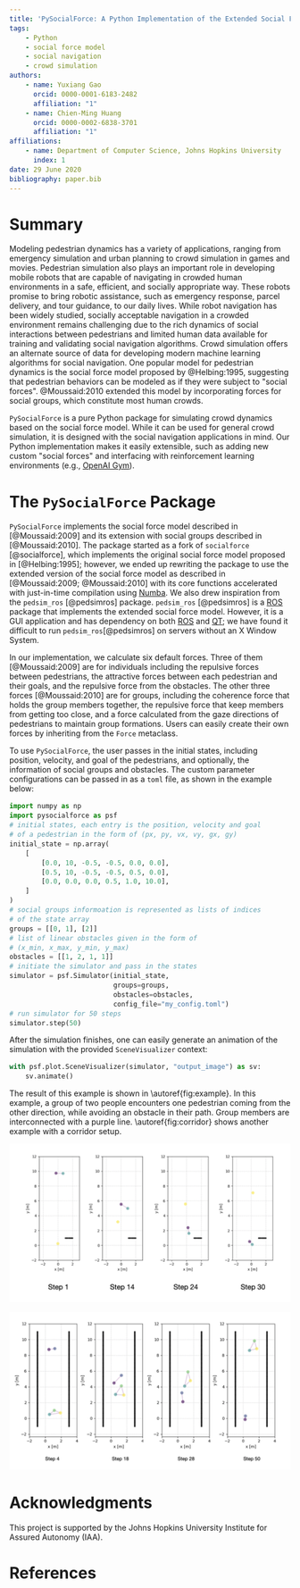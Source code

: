 ```yaml
---
title: 'PySocialForce: A Python Implementation of the Extended Social Force Model for Pedestrian Dynamics'
tags:
    - Python
    - social force model
    - social navigation
    - crowd simulation
authors:
    - name: Yuxiang Gao
      orcid: 0000-0001-6183-2482
      affiliation: "1"
    - name: Chien-Ming Huang
      orcid: 0000-0002-6838-3701
      affiliation: "1"
affiliations:
    - name: Department of Computer Science, Johns Hopkins University
      index: 1
date: 29 June 2020
bibliography: paper.bib
---
```


# Summary
Modeling pedestrian dynamics has a variety of applications, ranging from emergency simulation and urban planning to crowd simulation in games and movies. Pedestrian simulation also plays an important role in developing mobile robots that are capable of navigating in crowded human environments in a safe, efficient, and socially appropriate way. These robots promise to bring robotic assistance, such as emergency response, parcel delivery, and tour guidance, to our daily lives. While robot navigation has been widely studied, socially acceptable navigation in a crowded environment remains challenging due to the rich dynamics of social interactions between pedestrians and limited human data available for training and validating social navigation algorithms. Crowd simulation offers an alternate source of data for developing modern machine learning algorithms for social navigation. One popular model for pedestrian dynamics is the social force model proposed by @Helbing:1995, suggesting that pedestrian behaviors can be modeled as if they were subject to "social forces". @Moussaid:2010 extended this model by incorporating forces for social groups, which constitute most human crowds.

`PySocialForce` is a pure Python package for simulating crowd dynamics based on the social force model. While it can be used for general crowd simulation, it is designed with the social navigation applications in mind. Our Python implementation makes it easily extensible, such as adding new custom "social forces" and interfacing with reinforcement learning environments (e.g., [OpenAI Gym](https://gym.openai.com/)).

# The `PySocialForce` Package
`PySocialForce` implements the social force model described in [@Moussaid:2009] and its extension with social groups described in [@Moussaid:2010]. The package started as a fork of `socialforce` [@socialforce], which implements the original social force model proposed in [@Helbing:1995]; however, we ended up rewriting the package to use the extended version of the social force model as described in [@Moussaid:2009; @Moussaid:2010] with its core functions accelerated with just-in-time compilation using [Numba](https://numba.pydata.org/). We also drew inspiration from the `pedsim_ros` [@pedsimros] package. `pedsim_ros` [@pedsimros] is a [ROS](https://www.ros.org/) package that implements the extended social force model. However, it is a GUI application and has dependency on both [ROS](https://www.ros.org/) and [QT](https://www.qt.io/); we have found it difficult to run `pedsim_ros`[@pedsimros] on servers without an X Window System.

In our implementation, we calculate six default forces. Three of them [@Moussaid:2009] are for individuals including the repulsive forces between pedestrians, the attractive forces between each pedestrian and their goals, and the repulsive force from the obstacles. The other three forces [@Moussaid:2010] are for groups, including the coherence force that holds the group members together, the repulsive force that keep members from getting too close, and a force calculated from the gaze directions of pedestrians to maintain group formations. Users can easily create their own forces by inheriting from the `Force` metaclass.

To use `PySocialForce`, the user passes in the initial states, including position, velocity, and goal of the pedestrians, and optionally, the information of social groups and obstacles. The custom parameter configurations can be passed in as a `toml` file, as shown in the example below:

```python
import numpy as np
import pysocialforce as psf
# initial states, each entry is the position, velocity and goal 
# of a pedestrian in the form of (px, py, vx, vy, gx, gy)
initial_state = np.array(
    [
        [0.0, 10, -0.5, -0.5, 0.0, 0.0],
        [0.5, 10, -0.5, -0.5, 0.5, 0.0],
        [0.0, 0.0, 0.0, 0.5, 1.0, 10.0],
    ]
)
# social groups informoation is represented as lists of indices 
# of the state array
groups = [[0, 1], [2]]
# list of linear obstacles given in the form of 
# (x_min, x_max, y_min, y_max)
obstacles = [[1, 2, 1, 1]]
# initiate the simulator and pass in the states
simulator = psf.Simulator(initial_state,
                          groups=groups,
                          obstacles=obstacles,
                          config_file="my_config.toml")
# run simulator for 50 steps
simulator.step(50)
```

After the simulation finishes, one can easily generate an animation of the simulation with the provided `SceneVisualizer` context:

```python
with psf.plot.SceneVisualizer(simulator, "output_image") as sv:
    sv.animate()
```

The result of this example is shown in \autoref{fig:example}. In this example, a group of two people encounters one pedestrian coming from the other direction, while avoiding an obstacle in their path. Group members are interconnected with a purple line. \autoref{fig:corridor} shows another example with a corridor setup. 

![Example simulation.\label{fig:example}](figures/example.png)

![Two groups passing in a narrow corridor.\label{fig:corridor}](figures/corridor.png)

# Acknowledgments
This project is supported by the Johns Hopkins University Institute for Assured Autonomy (IAA).

# References
